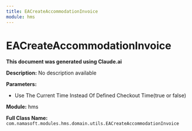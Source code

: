 ```yaml
---
title: EACreateAccommodationInvoice
module: hms
---
```



<div class='entity-flows'>

# EACreateAccommodationInvoice

**This document was generated using Claude.ai**

**Description:** No description available

**Parameters:**
- Use The Current Time Instead Of Defined Checkout Time(true or false)

**Module:** hms

**Full Class Name:** `com.namasoft.modules.hms.domain.utils.EACreateAccommodationInvoice`


</div>

